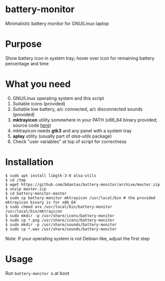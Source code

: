 # battery-monitor
Minimalistic battery monitor for GNU/Linux laptop

# Purpose
Show battery icon in system tray; hover over icon for remaining battery percentage and time

# What you need
0. GNU/Linux operating system and this script
1. Suitable icons (provided)
2. Suitable low battery, a/c connected, a/c disconnected sounds (provided)
3. **mktrayicon** utility somewhere in your PATH (x86_64 binary provided; source code [here](https://github.com/jonhoo/mktrayicon))
4. mktrayicon needs **gtk3** and any panel with a system tray
5. **aplay** utility (usually part of *alsa-utils* package)
6. Check "user variables" at top of script for correctness

# Installation
```
$ sudo apt install libgtk-3-0 alsa-utils
$ cd /tmp
$ wget https://github.com/bdantas/battery-monitor/archive/master.zip
$ unzip master.zip
$ cd battery-monitor-master
$ sudo cp battery-monitor mktrayicon /usr/local/bin # the provided mktrayicon binary is for x86_64
$ sudo chmod a+x /usr/local/bin/battery-monitor /usr/local/bin/mktrayicon
$ sudo mkdir -p /usr/share/icons/battery-monitor
$ sudo cp *.png /usr/share/icons/battery-monitor
$ sudo mkdir -p /usr/share/sounds/battery-monitor
$ sudo cp *.wav /usr/share/sounds/battery-monitor
```
Note: If your operating system is not Debian-like, adjust the first step

# Usage
Run `battery-monitor &` at boot
